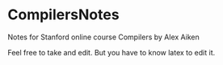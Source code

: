 # CompilersNotes

Notes for Stanford online course Compilers by Alex Aiken

Feel free to take and edit. But you have to know latex to edit it.

